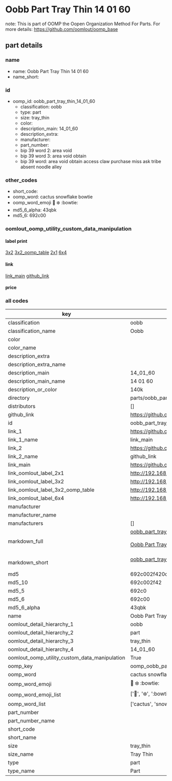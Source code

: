 # Oobb Part Tray Thin 14 01 60  

note: This is part of OOMP the Oopen Organization Method For Parts. For more details: https://github.com/oomlout/oomp_base

##  part details





### name
* name: Oobb Part Tray Thin 14 01 60
* name_short: 
### id
* oomp_id: oobb_part_tray_thin_14_01_60
  * classification: oobb
  * type: part
  * size: tray_thin
  * color: 
  * description_main: 14_01_60
  * description_extra: 
  * manufacturer: 
  * part_number: 
  * bip 39 word 2: area void
  * bip 39 word 3: area void obtain
  * bip 39 word: area void obtain access claw purchase miss ask tribe absent noodle alley

### other_codes
* short_code: 
* oomp_word: cactus snowflake bowtie
* oomp_word_emoji :cactus: :snowflake: :bowtie:
* md5_6_alpha: 43qbk
* md5_6: 692c00






### oomlout_oomp_utility_custom_data_manipulation
#### label print
[3x2](http://192.168.1.245:1112/?label=oomp%2043qbk)
[3x2_oomp_table](http://192.168.1.107:1112/?label=oomp%2043qbk)
[2x1](http://192.168.1.242:1112/?label=oomp%2043qbk)
[6x4](http://192.168.1.55:1112/?label=oomp%2043qbk)    

#### link

[link_main](https://github.com/oomlout/oomlout_oomp_current_version_messy/tree/main/parts/oobb_part_tray_thin_14_01_60) [github_link](https://github.com/oomlout/oomlout_oomp_part_src/tree/main/parts/oobb_part_tray_thin_14_01_60)                             

#### price







### all codes 
| key | value |  
| --- | --- |  
| classification | oobb |  
| classification_name | Oobb |  
| color |  |  
| color_name |  |  
| description_extra |  |  
| description_extra_name |  |  
| description_main | 14_01_60 |  
| description_main_name | 14 01 60 |  
| description_or_color | 140k |  
| directory | parts/oobb_part_tray_thin_14_01_60 |  
| distributors | [] |  
| github_link | https://github.com/oomlout/oomlout_oomp_part_src/tree/main/parts/oobb_part_tray_thin_14_01_60 |  
| id | oobb_part_tray_thin_14_01_60 |  
| link_1 | https://github.com/oomlout/oomlout_oomp_current_version_messy/tree/main/parts/oobb_part_tray_thin_14_01_60 |  
| link_1_name | link_main |  
| link_2 | https://github.com/oomlout/oomlout_oomp_part_src/tree/main/parts/oobb_part_tray_thin_14_01_60 |  
| link_2_name | github_link |  
| link_main | https://github.com/oomlout/oomlout_oomp_current_version_messy/tree/main/parts/oobb_part_tray_thin_14_01_60 |  
| link_oomlout_label_2x1 | http://192.168.1.242:1112/?label=oomp%2043qbk |  
| link_oomlout_label_3x2 | http://192.168.1.245:1112/?label=oomp%2043qbk |  
| link_oomlout_label_3x2_oomp_table | http://192.168.1.107:1112/?label=oomp%2043qbk |  
| link_oomlout_label_6x4 | http://192.168.1.55:1112/?label=oomp%2043qbk |  
| manufacturer |  |  
| manufacturer_name |  |  
| manufacturers | [] |  
| markdown_full | [oobb_part_tray_thin_14_01_60](https://github.com/oomlout/oomlout_oomp_current_version_messy/tree/main/parts/oobb_part_tray_thin_14_01_60)<br>[](https://github.com/oomlout/oomlout_oomp_current_version_messy/tree/main/parts/oobb_part_tray_thin_14_01_60)<br>[Oobb Part Tray Thin 14 01 60](https://github.com/oomlout/oomlout_oomp_current_version_messy/tree/main/parts/oobb_part_tray_thin_14_01_60)<br><br> |  
| markdown_short | [oobb_part_tray_thin_14_01_60](https://github.com/oomlout/oomlout_oomp_current_version_messy/tree/main/parts/oobb_part_tray_thin_14_01_60)<br><br> |  
| md5 | 692c002f420d51bab8950015313d605a |  
| md5_10 | 692c002f42 |  
| md5_5 | 692c0 |  
| md5_6 | 692c00 |  
| md5_6_alpha | 43qbk |  
| name | Oobb Part Tray Thin 14 01 60 |  
| oomlout_detail_hierarchy_1 | oobb |  
| oomlout_detail_hierarchy_2 | part |  
| oomlout_detail_hierarchy_3 | tray_thin |  
| oomlout_detail_hierarchy_4 | 14_01_60 |  
| oomlout_oomp_utility_custom_data_manipulation | True |  
| oomp_key | oomp_oobb_part_tray_thin_14_01_60 |  
| oomp_word | cactus snowflake bowtie |  
| oomp_word_emoji | :cactus: :snowflake: :bowtie: |  
| oomp_word_emoji_list | [':cactus:', ':snowflake:', ':bowtie:'] |  
| oomp_word_list | ['cactus', 'snowflake', 'bowtie'] |  
| part_number |  |  
| part_number_name |  |  
| short_code |  |  
| short_name |  |  
| size | tray_thin |  
| size_name | Tray Thin |  
| type | part |  
| type_name | Part |  
